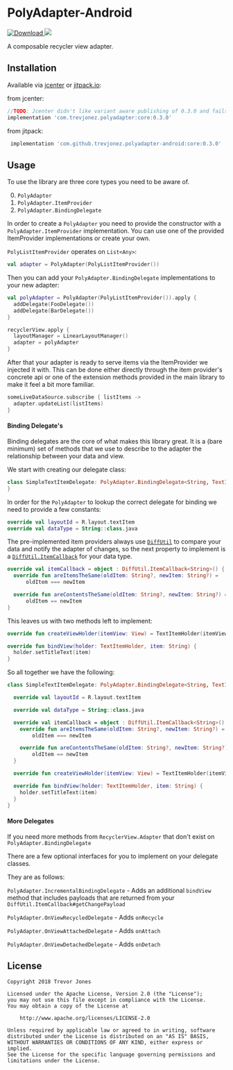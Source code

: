 # PolyAdapter-Android

[ ![Download](https://api.bintray.com/packages/trevorjones141/maven/PolyAdapter-Android/images/download.svg?version=0.3.0) ](https://bintray.com/trevorjones141/maven/PolyAdapter-Android/0.3.0/link) [![](https://jitpack.io/v/trevjonez/polyadapter-android.svg)](https://jitpack.io/#trevjonez/polyadapter-android)

A composable recycler view adapter.

## Installation

Available via [jcenter](https://bintray.com/trevorjones141/maven/PolyAdapter-Android) or [jitpack.io](https://jitpack.io/#trevjonez/polyadapter-android):

from jcenter: 
```groovy
//TODO: Jcenter didn't like variant aware publishing of 0.3.0 and fails to resolve.
implementation 'com.trevjonez.polyadapter:core:0.3.0'
```

from jitpack:
```groovy
 implementation 'com.github.trevjonez.polyadapter-android:core:0.3.0'
```

## Usage

To use the library are three core types you need to be aware of.

0. `PolyAdapter`
1. `PolyAdapter.ItemProvider`
2. `PolyAdapter.BindingDelegate`

In order to create a `PolyAdapter` you need to provide the constructor with a `PolyAdapter.ItemProvider` implementation.
You can use one of the provided ItemProvider implementations or create your own.

`PolyListItemProvider` operates on `List<Any>`:
```kotlin
val adapter = PolyAdapter(PolyListItemProvider())
```

Then you can add your `PolyAdapter.BindingDelegate` implementations to your new adapter:
```kotlin
val polyAdapter = PolyAdapter(PolyListItemProvider()).apply {
  addDelegate(FooDelegate())
  addDelegate(BarDelegate())
}

recyclerView.apply {
  layoutManager = LinearLayoutManager()
  adapter = polyAdapter
}
```

After that your adapter is ready to serve items via the ItemProvider we injected it with.
This can be done either directly through the item provider's concrete api or one of the
extension methods provided in the main library to make it feel a bit more familiar.

```kotlin
someLiveDataSource.subscribe { listItems ->
  adapter.updateList(listItems)
}
```

#### Binding Delegate's

Binding delegates are the core of what makes this library great. It is a
(bare minimum) set of methods that we use to describe to the adapter the
relationship between your data and view.

We start with creating our delegate class:
```kotlin
class SimpleTextItemDelegate: PolyAdapter.BindingDelegate<String, TextItemHolder> {
}
```

In order for the `PolyAdapter` to lookup the correct delegate for binding
we need to provide a few constants:
```kotlin
override val layoutId = R.layout.textItem
override val dataType = String::class.java
```

The pre-implemented item providers always use [`DiffUtil`](https://developer.android.com/reference/android/support/v7/util/DiffUtil)
to compare your data and notify the adapter of changes, so the next property
to implement is a [`DiffUtil.ItemCallback`](https://developer.android.com/reference/android/support/v7/util/DiffUtil.ItemCallback) for your data type.

```kotlin
override val itemCallback = object : DiffUtil.ItemCallback<String>() {
  override fun areItemsTheSame(oldItem: String?, newItem: String?) =
      oldItem === newItem

  override fun areContentsTheSame(oldItem: String?, newItem: String?) =
      oldItem == newItem
}
```

This leaves us with two methods left to implement:

```kotlin
override fun createViewHolder(itemView: View) = TextItemHolder(itemView)

override fun bindView(holder: TextItemHolder, item: String) {
  holder.setTitleText(item)
}
```


So all together we have the following:

```kotlin
class SimpleTextItemDelegate: PolyAdapter.BindingDelegate<String, TextItemHolder> {

  override val layoutId = R.layout.textItem

  override val dataType = String::class.java

  override val itemCallback = object : DiffUtil.ItemCallback<String>() {
    override fun areItemsTheSame(oldItem: String?, newItem: String?) =
        oldItem === newItem

    override fun areContentsTheSame(oldItem: String?, newItem: String?) =
        oldItem == newItem
  }

  override fun createViewHolder(itemView: View) = TextItemHolder(itemView)

  override fun bindView(holder: TextItemHolder, item: String) {
    holder.setTitleText(item)
  }
}
```

#### More Delegates

If you need more methods from `RecyclerView.Adapter` that don't exist on `PolyAdapter.BindingDelegate`

There are a few optional interfaces for you to implement on your delegate classes.

They are as follows:

`PolyAdapter.IncrementalBindingDelegate` - Adds an additional `bindView`
method that includes payloads that are returned from your `DiffUtil.ItemCallback#getChangePayload`

`PolyAdapter.OnViewRecycledDelegate` - Adds `onRecycle`

`PolyAdapter.OnViewAttachedDelegate` - Adds `onAttach`

`PolyAdapter.OnViewDetachedDelegate` - Adds `onDetach`

## License

    Copyright 2018 Trevor Jones

    Licensed under the Apache License, Version 2.0 (the "License");
    you may not use this file except in compliance with the License.
    You may obtain a copy of the License at

        http://www.apache.org/licenses/LICENSE-2.0

    Unless required by applicable law or agreed to in writing, software
    distributed under the License is distributed on an "AS IS" BASIS,
    WITHOUT WARRANTIES OR CONDITIONS OF ANY KIND, either express or implied.
    See the License for the specific language governing permissions and
    limitations under the License.
